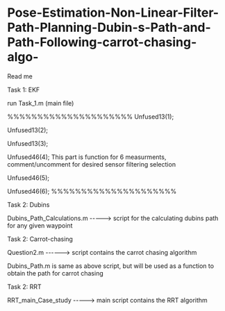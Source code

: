 # Pose-Estimation-Non-Linear-Filter-Path-Planning-Dubin-s-Path-and-Path-Following-carrot-chasing-algo-

Read me

Task 1: EKF

run Task_1.m (main file)

%%%%%%%%%%%%%%%%%%%%%
Unfused13(1);

Unfused13(2);

Unfused13(3);

Unfused46(4);		This part is function for 6 measurments, comment/uncomment for desired sensor filtering selection

Unfused46(5);

Unfused46(6);
%%%%%%%%%%%%%%%%%%%%%


Task 2: Dubins

Dubins_Path_Calculations.m -----> script for the calculating dubins path for any given waypoint


Task 2: Carrot-chasing

Question2.m ------> script contains the carrot chasing algorithm

Dubins_Path.m is same as above script, but will be used as a function to obtain the path for carrot chasing


Task 2: RRT

RRT_main_Case_study -----> main script contains the RRT algorithm
